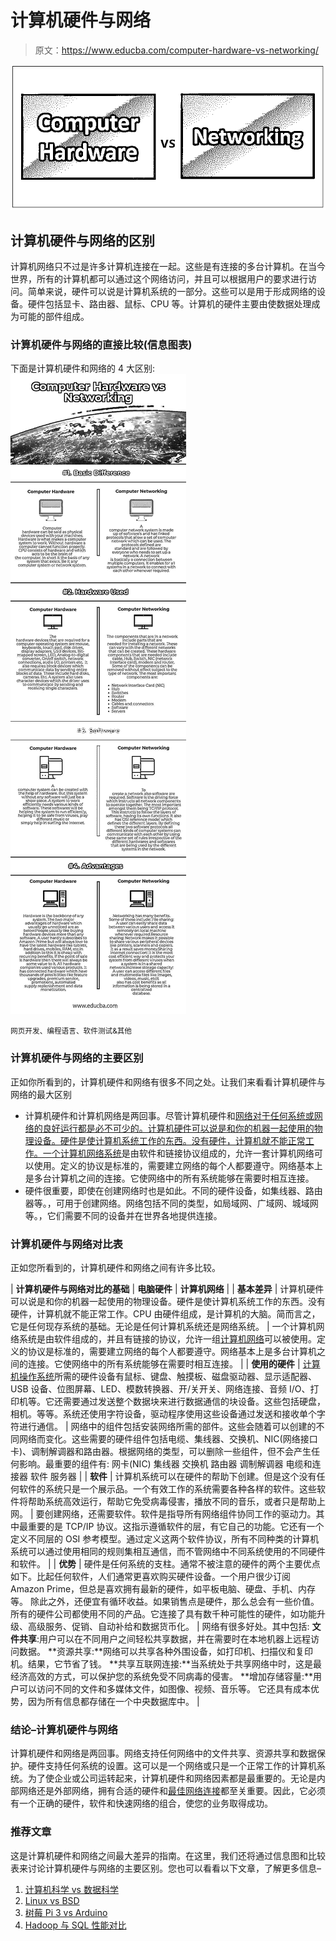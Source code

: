 # 计算机硬件与网络

> 原文：<https://www.educba.com/computer-hardware-vs-networking/>

![Computer Hardware vs Networking](img/6501f7eaab4e5d890af1ee2927b608c5.png)



## 计算机硬件与网络的区别

计算机网络只不过是许多计算机连接在一起。这些是有连接的多台计算机。在当今世界，所有的计算机都可以通过这个网络访问，并且可以根据用户的要求进行访问。简单来说，硬件可以说是计算机系统的一部分。这些可以是用于形成网络的设备。硬件包括显卡、路由器、鼠标、CPU 等。计算机的硬件主要由使数据处理成为可能的部件组成。

### 计算机硬件与网络的直接比较(信息图表)

下面是计算机硬件和网络的 4 大区别:![Computer Hardware vs Networking Infographics](img/2d6a1b3445305f8ce55074b6a5138d68.png)



<small>网页开发、编程语言、软件测试&其他</small>

### 计算机硬件与网络的主要区别

正如你所看到的，计算机硬件和网络有很多不同之处。让我们来看看计算机硬件与网络的最大区别

*   计算机硬件和计算机网络是两回事。尽管计算机硬件和[网络对于任何系统或网络的良好运行都是必不可少的。计算机硬件可以说是和你的机器一起使用的物理设备。硬件是使计算机系统工作的东西。没有硬件，计算机就不能正常工作。一个](https://www.educba.com/networking-commands/)[计算机网络系统](https://www.educba.com/computer-network-interview-questions/)是由软件和链接协议组成的，允许一套计算机网络可以使用。定义的协议是标准的，需要建立网络的每个人都要遵守。网络基本上是多台计算机之间的连接。它使网络中的所有系统能够在需要时相互连接。
*   硬件很重要，即使在创建网络时也是如此。不同的硬件设备，如集线器、路由器等。，可用于创建网络。网络包括不同的类型，如局域网、广域网、城域网等。，它们需要不同的设备并在世界各地提供连接。

### 计算机硬件与网络对比表

正如您所看到的，计算机硬件和网络之间有许多比较。

| **计算机硬件与网络对比的基础** | **电脑硬件** | **计算机网络** |
| **基本差异** | 计算机硬件可以说是和你的机器一起使用的物理设备。硬件是使计算机系统工作的东西。没有硬件，计算机就不能正常工作。CPU 由硬件组成，是计算机的大脑。简而言之，它是任何现存系统的基础。无论是任何计算机系统还是网络系统。 | 一个计算机网络系统是由软件组成的，并且有链接的协议，允许一组[计算机网络](https://www.educba.com/introduction-to-computer-network/)可以被使用。定义的协议是标准的，需要建立网络的每个人都要遵守。网络基本上是多台计算机之间的连接。它使网络中的所有系统能够在需要时相互连接。 |
| **使用的硬件** | [计算机操作系统](https://www.educba.com/types-of-computer-operating-system/)所需的硬件设备有鼠标、键盘、触摸板、磁盘驱动器、显示适配器、USB 设备、位图屏幕、LED、模数转换器、开/关开关、网络连接、音频 I/O、打印机等。它还需要通过发送整个数据块来进行数据通信的块设备。这些包括硬盘，相机。等等。系统还使用字符设备，驱动程序使用这些设备通过发送和接收单个字符进行通信。 | 网络中的组件包括安装网络所需的部件。这些会随着可以创建的不同网络而变化。这些需要的硬件组件包括电缆、集线器、交换机、NIC(网络接口卡)、调制解调器和路由器。根据网络的类型，可以删除一些组件，但不会产生任何影响。最重要的组件有:
网卡(NIC)
集线器
交换机
路由器
调制解调器
电缆和连接器
软件
服务器 |
| **软件** | 计算机系统可以在硬件的帮助下创建。但是这个没有任何软件的系统只是一个展示品。一个有效工作的系统需要各种各样的软件。这些软件将帮助系统高效运行，帮助它免受病毒侵害，播放不同的音乐，或者只是帮助上网。 | 要创建网络，还需要软件。软件是指导所有网络组件协同工作的驱动力。其中最重要的是 TCP/IP 协议。这指示遵循软件的层，有它自己的功能。它还有一个定义不同层的 OSI 参考模型。通过定义这两个软件协议，所有不同种类的计算机系统可以通过使用相同的规则集相互通信，而不管网络中不同系统使用的不同硬件和软件。 |
| **优势** | 硬件是任何系统的支柱。通常不被注意的硬件的两个主要优点如下。比起任何软件，人们通常更喜欢购买硬件设备。一个用户很少订阅 Amazon Prime，但总是喜欢拥有最新的硬件，如平板电脑、硬盘、手机、内存等。
除此之外，还便宜有循环收益。如果销售点是硬件，那么总会有一些价值。所有的硬件公司都使用不同的产品。它连接了具有数千种可能性的硬件，如功能升级、高级服务、促销、自动补给和数据货币化。 | 网络有很多好处。其中包括:
**文件共享**:用户可以在不同用户之间轻松共享数据，并在需要时在本地机器上远程访问数据。
**资源共享:**网络可以共享各种外围设备，如打印机、扫描仪和复印机。结果，它节省了钱。
**共享互联网连接:**当系统处于共享网络中时，这是最经济高效的方式，可以保护您的系统免受不同病毒的侵害。
**增加存储容量:**用户可以访问不同的文件和多媒体文件，如图像、视频、音乐等。
它还具有成本优势，因为所有信息都存储在一个中央数据库中。 |

### 结论–计算机硬件与网络

计算机硬件和网络是两回事。网络支持任何网络中的文件共享、资源共享和数据保护。硬件支持任何系统的设置。这可以是一个网络或只是一个正常工作的计算机系统。为了使企业或公司运转起来，计算机硬件和网络因素都是最重要的。无论是内部网络还是外部网络，拥有合适的硬件和[最佳网络连接](https://www.educba.com/networking-interview-questions/)都至关重要。因此，它必须有一个正确的硬件，软件和快速网络的组合，使您的业务取得成功。

### 推荐文章

这是计算机硬件和网络之间最大差异的指南。在这里，我们还将通过信息图和比较表来讨论计算机硬件与网络的主要区别。您也可以看看以下文章，了解更多信息–

1.  [计算机科学 vs 数据科学](https://www.educba.com/computer-science-vs-data-science/)
2.  [Linux vs BSD](https://www.educba.com/linux-vs-bsd/)
3.  [树莓 Pi 3 vs Arduino](https://www.educba.com/raspberry-pi-3-vs-arduino/)
4.  [Hadoop 与 SQL 性能对比](https://www.educba.com/sql-vs-hadoop/)





